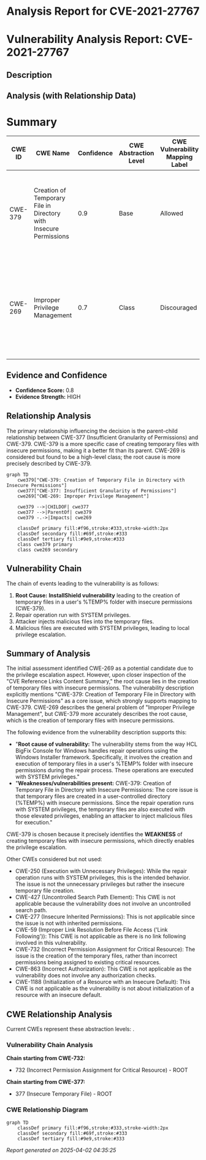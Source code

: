 # Analysis Report for CVE-2021-27767

# Vulnerability Analysis Report: CVE-2021-27767

## Description



## Analysis (with Relationship Data)

# Summary
| CWE ID | CWE Name | Confidence | CWE Abstraction Level | CWE Vulnerability Mapping Label | CWE-Vulnerability Mapping Notes |
|---|---|---|---|---|---|
| CWE-379 | Creation of Temporary File in Directory with Insecure Permissions | 0.9 | Base | Allowed | Primary CWE: The core issue is the creation of temporary files with insecure permissions in a user-controlled directory. |
| CWE-269 | Improper Privilege Management | 0.7 | Class | Discouraged | Secondary Candidate: The **impact** is privilege escalation, suggesting improper management, but the root cause is the insecure temporary file creation. |

## Evidence and Confidence

*   **Confidence Score:** 0.8
*   **Evidence Strength:** HIGH

## Relationship Analysis
The primary relationship influencing the decision is the parent-child relationship between CWE-377 (Insufficient Granularity of Permissions) and CWE-379. CWE-379 is a more specific case of creating temporary files with insecure permissions, making it a better fit than its parent. CWE-269 is considered but found to be a high-level class; the root cause is more precisely described by CWE-379.

```mermaid
graph TD
    cwe379["CWE-379: Creation of Temporary File in Directory with Insecure Permissions"]
    cwe377["CWE-377: Insufficient Granularity of Permissions"]
    cwe269["CWE-269: Improper Privilege Management"]
    
    cwe379 -->|CHILDOF| cwe377
    cwe377 -->|ParentOf| cwe379
    cwe379 -.->|Impacts| cwe269
    
    classDef primary fill:#f96,stroke:#333,stroke-width:2px
    classDef secondary fill:#69f,stroke:#333
    classDef tertiary fill:#9e9,stroke:#333
    class cwe379 primary
    class cwe269 secondary
```

## Vulnerability Chain
The chain of events leading to the vulnerability is as follows:
1.  **Root Cause:** **InstallShield vulnerability** leading to the creation of temporary files in a user's %TEMP% folder with insecure permissions (CWE-379).
2.  Repair operation run with SYSTEM privileges.
3.  Attacker injects malicious files into the temporary files.
4.  Malicious files are executed with SYSTEM privileges, leading to local privilege escalation.

## Summary of Analysis
The initial assessment identified CWE-269 as a potential candidate due to the privilege escalation aspect. However, upon closer inspection of the "CVE Reference Links Content Summary," the root cause lies in the creation of temporary files with insecure permissions. The vulnerability description explicitly mentions "CWE-379: Creation of Temporary File in Directory with Insecure Permissions" as a core issue, which strongly supports mapping to CWE-379. CWE-269 describes the general problem of "Improper Privilege Management", but CWE-379 more accurately describes the root cause, which is the creation of temporary files with insecure permissions.

The following evidence from the vulnerability description supports this:

*   "**Root cause of vulnerability:** The vulnerability stems from the way HCL BigFix Console for Windows handles repair operations using the Windows Installer framework. Specifically, it involves the creation and execution of temporary files in a user's %TEMP% folder with insecure permissions during the repair process. These operations are executed with SYSTEM privileges."
*   "**Weaknesses/vulnerabilities present:** CWE-379: Creation of Temporary File in Directory with Insecure Permissions: The core issue is that temporary files are created in a user-controlled directory (%TEMP%) with insecure permissions. Since the repair operation runs with SYSTEM privileges, the temporary files are also executed with those elevated privileges, enabling an attacker to inject malicious files for execution."

CWE-379 is chosen because it precisely identifies the **WEAKNESS** of creating temporary files with insecure permissions, which directly enables the privilege escalation.

Other CWEs considered but not used:

*   CWE-250 (Execution with Unnecessary Privileges): While the repair operation runs with SYSTEM privileges, this is the intended behavior. The issue is not the unnecessary privileges but rather the insecure temporary file creation.
*   CWE-427 (Uncontrolled Search Path Element): This CWE is not applicable because the vulnerability does not involve an uncontrolled search path.
*   CWE-277 (Insecure Inherited Permissions): This is not applicable since the issue is not with inherited permissions.
*   CWE-59 (Improper Link Resolution Before File Access ('Link Following')): This CWE is not applicable as there is no link following involved in this vulnerability.
*   CWE-732 (Incorrect Permission Assignment for Critical Resource): The issue is the creation of the temporary files, rather than incorrect permissions being assigned to existing critical resources.
*   CWE-863 (Incorrect Authorization): This CWE is not applicable as the vulnerability does not involve any authorization checks.
*   CWE-1188 (Initialization of a Resource with an Insecure Default): This CWE is not applicable as the vulnerability is not about initialization of a resource with an insecure default.


## CWE Relationship Analysis

Current CWEs represent these abstraction levels: .


### Vulnerability Chain Analysis

**Chain starting from CWE-732:**
- 732 (Incorrect Permission Assignment for Critical Resource) - ROOT


**Chain starting from CWE-377:**
- 377 (Insecure Temporary File) - ROOT



### CWE Relationship Diagram

```mermaid
graph TD
    classDef primary fill:#f96,stroke:#333,stroke-width:2px
    classDef secondary fill:#69f,stroke:#333
    classDef tertiary fill:#9e9,stroke:#333
```



*Report generated on 2025-04-02 04:35:25*
